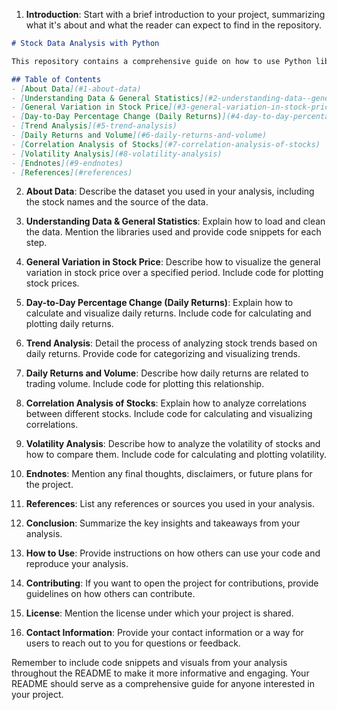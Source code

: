 1. **Introduction**: Start with a brief introduction to your project, summarizing what it's about and what the reader can expect to find in the repository.

```markdown
# Stock Data Analysis with Python

This repository contains a comprehensive guide on how to use Python libraries like Pandas, Matplotlib, and Seaborn to analyze and visualize stock market data, with a focus on technical analysis. We'll walk you through the process of analyzing historical stock data, performing statistical analysis, trend analysis, correlation analysis, and volatility analysis.

## Table of Contents
- [About Data](#1-about-data)
- [Understanding Data & General Statistics](#2-understanding-data--general-statistics)
- [General Variation in Stock Price](#3-general-variation-in-stock-price)
- [Day-to-Day Percentage Change (Daily Returns)](#4-day-to-day-percentage-changedaily-returns)
- [Trend Analysis](#5-trend-analysis)
- [Daily Returns and Volume](#6-daily-returns-and-volume)
- [Correlation Analysis of Stocks](#7-correlation-analysis-of-stocks)
- [Volatility Analysis](#8-volatility-analysis)
- [Endnotes](#9-endnotes)
- [References](#references)
```

2. **About Data**: Describe the dataset you used in your analysis, including the stock names and the source of the data.

3. **Understanding Data & General Statistics**: Explain how to load and clean the data. Mention the libraries used and provide code snippets for each step.

4. **General Variation in Stock Price**: Describe how to visualize the general variation in stock price over a specified period. Include code for plotting stock prices.

5. **Day-to-Day Percentage Change (Daily Returns)**: Explain how to calculate and visualize daily returns. Include code for calculating and plotting daily returns.

6. **Trend Analysis**: Detail the process of analyzing stock trends based on daily returns. Provide code for categorizing and visualizing trends.

7. **Daily Returns and Volume**: Describe how daily returns are related to trading volume. Include code for plotting this relationship.

8. **Correlation Analysis of Stocks**: Explain how to analyze correlations between different stocks. Include code for calculating and visualizing correlations.

9. **Volatility Analysis**: Describe how to analyze the volatility of stocks and how to compare them. Include code for calculating and plotting volatility.

10. **Endnotes**: Mention any final thoughts, disclaimers, or future plans for the project.

11. **References**: List any references or sources you used in your analysis.

12. **Conclusion**: Summarize the key insights and takeaways from your analysis.

13. **How to Use**: Provide instructions on how others can use your code and reproduce your analysis.

14. **Contributing**: If you want to open the project for contributions, provide guidelines on how others can contribute.

15. **License**: Mention the license under which your project is shared.

16. **Contact Information**: Provide your contact information or a way for users to reach out to you for questions or feedback.

Remember to include code snippets and visuals from your analysis throughout the README to make it more informative and engaging. Your README should serve as a comprehensive guide for anyone interested in your project.